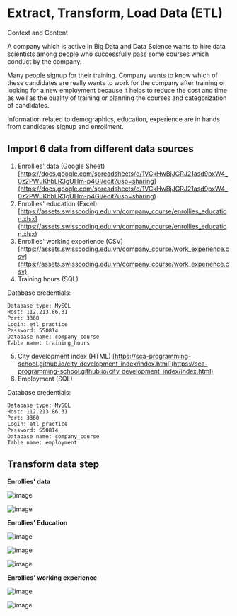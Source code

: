 # **Extract, Transform, Load Data (ETL)**
Context and Content

A company which is active in Big Data and Data Science wants to hire data scientists among people who successfully pass some courses which conduct by the company.

Many people signup for their training. Company wants to know which of these candidates are really wants to work for the company after training or looking for a new employment because it helps to reduce the cost and time as well as the quality of training or planning the courses and categorization of candidates.

Information related to demographics, education, experience are in hands from candidates signup and enrollment.

## Import 6 data from different data sources
1. Enrollies' data (Google Sheet)
    [https://docs.google.com/spreadsheets/d/1VCkHwBjJGRJ21asd9pxW4_0z2PWuKhbLR3gUHm-p4GI/edit?usp=sharing](https://docs.google.com/spreadsheets/d/1VCkHwBjJGRJ21asd9pxW4_0z2PWuKhbLR3gUHm-p4GI/edit?usp=sharing)
2. Enrollies' education (Excel)
[https://assets.swisscoding.edu.vn/company_course/enrollies_education.xlsx](https://assets.swisscoding.edu.vn/company_course/enrollies_education.xlsx)
3. Enrollies' working experience (CSV)
[https://assets.swisscoding.edu.vn/company_course/work_experience.csv](https://assets.swisscoding.edu.vn/company_course/work_experience.csv)
4. Training hours (SQL)

Database credentials:

    Database type: MySQL
    Host: 112.213.86.31
    Port: 3360
    Login: etl_practice
    Password: 550814
    Database name: company_course
    Table name: training_hours

5. City development index (HTML)
[https://sca-programming-school.github.io/city_development_index/index.html](https://sca-programming-school.github.io/city_development_index/index.html)
6. Employment (SQL)

Database credentials:

    Database type: MySQL
    Host: 112.213.86.31
    Port: 3360
    Login: etl_practice
    Password: 550814
    Database name: company_course
    Table name: employment

## **Transform data step**

**Enrollies' data**

![image](https://github.com/user-attachments/assets/220a6de5-4c6a-4242-ab6d-ab78e175e83c)

![image](https://github.com/user-attachments/assets/bd590f80-6e87-4b42-abe9-6e9e914e8839)


**Enrollies' Education**

![image](https://github.com/user-attachments/assets/776d3bd5-a440-4f8f-9376-8252db45056d)

![image](https://github.com/user-attachments/assets/431fc2e8-270d-45f1-be22-fd5963eb52dd)

![image](https://github.com/user-attachments/assets/14b4d0f2-410e-4de8-a27e-646c2090cc48)

**Enrollies' working experience**

![image](https://github.com/user-attachments/assets/f7e6ac9e-aef5-4ecc-aa83-b1438b981981)

![image](https://github.com/user-attachments/assets/0713526b-725a-4c3c-ae29-b3de34191ad0)

